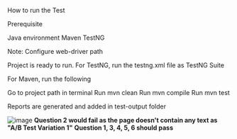 How to run the Test

Prerequisite

Java environment
Maven
TestNG

Note: Configure web-driver path

Project is ready to run. 
For TestNG, run the testng.xml file as TestNG Suite

For Maven, run the following

Go to project path in terminal
Run mvn clean
Run mvn compile
Run mvn test


Reports are generated and added in test-output folder


![image](https://github.com/user-attachments/assets/80076354-c563-4071-938a-7c2c6a13063e)
**Question 2 would fail as the page doesn't contain any text as "A/B Test Variation 1"**
**Question 1, 3, 4, 5, 6 should pass**
